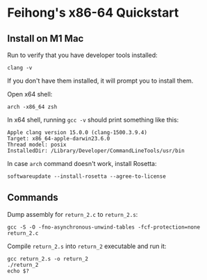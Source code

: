 # Feihong's x86-64 Quickstart

## Install on M1 Mac

Run to verify that you have developer tools installed:

    clang -v

If you don't have them installed, it will prompt you to install them.

Open x64 shell:

    arch -x86_64 zsh

In x64 shell, running `gcc -v` should print something like this:

    Apple clang version 15.0.0 (clang-1500.3.9.4)
    Target: x86_64-apple-darwin23.6.0
    Thread model: posix
    InstalledDir: /Library/Developer/CommandLineTools/usr/bin

In case `arch` command doesn't work, install Rosetta:

    softwareupdate --install-rosetta --agree-to-license

## Commands

Dump assembly for `return_2.c` to `return_2.s`:

    gcc -S -O -fno-asynchronous-unwind-tables -fcf-protection=none return_2.c

Compile `return_2.s` into `return_2` executable and run it:

    gcc return_2.s -o return_2
    ./return_2
    echo $?
